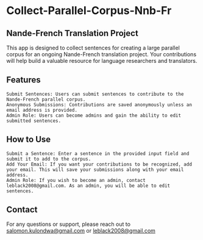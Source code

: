 # Collect-Parallel-Corpus-Nnb-Fr

## Nande-French Translation Project

This app is designed to collect sentences for creating a large parallel corpus for an ongoing Nande-French translation project. Your contributions will help build a valuable resource for language researchers and translators.

## Features

    Submit Sentences: Users can submit sentences to contribute to the Nande-French parallel corpus.
    Anonymous Submissions: Contributions are saved anonymously unless an email address is provided.
    Admin Role: Users can become admins and gain the ability to edit submitted sentences.

## How to Use

    Submit a Sentence: Enter a sentence in the provided input field and submit it to add to the corpus.
    Add Your Email: If you want your contributions to be recognized, add your email. This will save your submissions along with your email address.
    Admin Role: If you wish to become an admin, contact leblack2008@gmail.com. As an admin, you will be able to edit sentences.

## Contact

For any questions or support, please reach out to salomon.kulondwa@gmail.com or leblack2008@gmail.com
